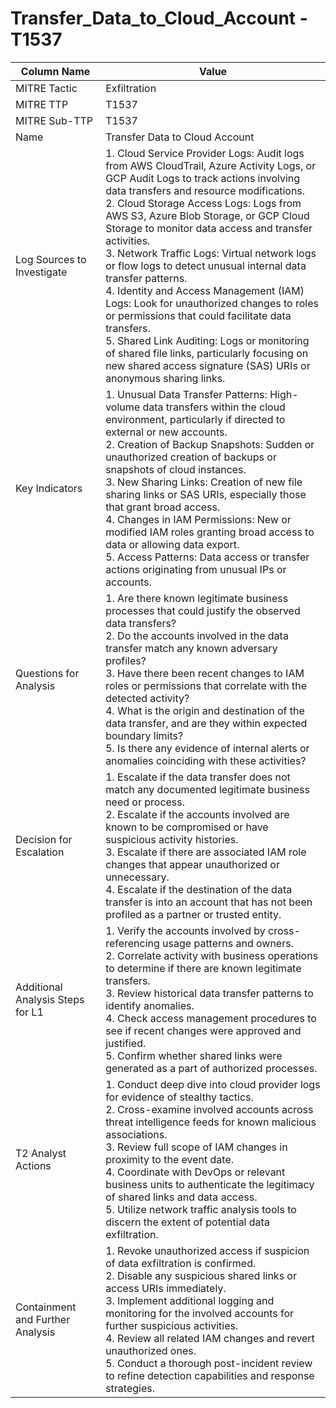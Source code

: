 # Transfer_Data_to_Cloud_Account - T1537

| Column Name | Value |
|-------------|-------|
| MITRE Tactic | Exfiltration |
| MITRE TTP | T1537 |
| MITRE Sub-TTP | T1537 |
| Name | Transfer Data to Cloud Account |
| Log Sources to Investigate | 1. Cloud Service Provider Logs: Audit logs from AWS CloudTrail, Azure Activity Logs, or GCP Audit Logs to track actions involving data transfers and resource modifications.<br>2. Cloud Storage Access Logs: Logs from AWS S3, Azure Blob Storage, or GCP Cloud Storage to monitor data access and transfer activities.<br>3. Network Traffic Logs: Virtual network logs or flow logs to detect unusual internal data transfer patterns.<br>4. Identity and Access Management (IAM) Logs: Look for unauthorized changes to roles or permissions that could facilitate data transfers.<br>5. Shared Link Auditing: Logs or monitoring of shared file links, particularly focusing on new shared access signature (SAS) URIs or anonymous sharing links. |
| Key Indicators | 1. Unusual Data Transfer Patterns: High-volume data transfers within the cloud environment, particularly if directed to external or new accounts. <br>2. Creation of Backup Snapshots: Sudden or unauthorized creation of backups or snapshots of cloud instances.<br>3. New Sharing Links: Creation of new file sharing links or SAS URIs, especially those that grant broad access.<br>4. Changes in IAM Permissions: New or modified IAM roles granting broad access to data or allowing data export.<br>5. Access Patterns: Data access or transfer actions originating from unusual IPs or accounts. |
| Questions for Analysis | 1. Are there known legitimate business processes that could justify the observed data transfers?<br>2. Do the accounts involved in the data transfer match any known adversary profiles?<br>3. Have there been recent changes to IAM roles or permissions that correlate with the detected activity?<br>4. What is the origin and destination of the data transfer, and are they within expected boundary limits?<br>5. Is there any evidence of internal alerts or anomalies coinciding with these activities? |
| Decision for Escalation | 1. Escalate if the data transfer does not match any documented legitimate business need or process.<br>2. Escalate if the accounts involved are known to be compromised or have suspicious activity histories.<br>3. Escalate if there are associated IAM role changes that appear unauthorized or unnecessary.<br>4. Escalate if the destination of the data transfer is into an account that has not been profiled as a partner or trusted entity. |
| Additional Analysis Steps for L1 | 1. Verify the accounts involved by cross-referencing usage patterns and owners.<br>2. Correlate activity with business operations to determine if there are known legitimate transfers.<br>3. Review historical data transfer patterns to identify anomalies.<br>4. Check access management procedures to see if recent changes were approved and justified.<br>5. Confirm whether shared links were generated as a part of authorized processes. |
| T2 Analyst Actions | 1. Conduct deep dive into cloud provider logs for evidence of stealthy tactics.<br>2. Cross-examine involved accounts across threat intelligence feeds for known malicious associations.<br>3. Review full scope of IAM changes in proximity to the event date.<br>4. Coordinate with DevOps or relevant business units to authenticate the legitimacy of shared links and data access.<br>5. Utilize network traffic analysis tools to discern the extent of potential data exfiltration. |
| Containment and Further Analysis | 1. Revoke unauthorized access if suspicion of data exfiltration is confirmed.<br>2. Disable any suspicious shared links or access URIs immediately.<br>3. Implement additional logging and monitoring for the involved accounts for further suspicious activities.<br>4. Review all related IAM changes and revert unauthorized ones.<br>5. Conduct a thorough post-incident review to refine detection capabilities and response strategies. |
